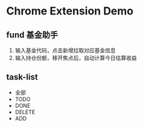 # Chrome Extension Demo

## fund 基金助手

1. 输入基金代码，点击新增拉取对应基金信息
2. 输入持仓份额，移开焦点后，自动计算今日估算收益

## task-list

- 全部
- TODO
- DONE
- DELETE
- ADD
